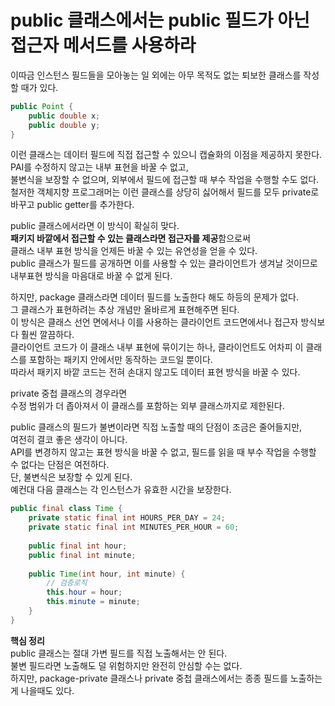public 클래스에서는 public 필드가 아닌 접근자 메서드를 사용하라
================================================================
이따금 인스턴스 필드들을 모아놓는 일 외에는 아무 목적도 없는 퇴보한 클래스를 작성할 때가 있다.   
```java
public Point {
    public double x;
    public double y;
}
```
이런 클래스는 데이터 필드에 직접 접근할 수 있으니 캡슐화의 이점을 제공하지 못한다.   
PAI를 수정하지 않고는 내부 표현을 바꿀 수 없고,      
불변식을 보장할 수 없으며, 외부에서 필드에 접근할 때 부수 작업을 수행할 수도 없다.   
철저한 객체지향 프로그래머는 이런 클래스를 상당히 싫어해서 필드를 모두 private로 바꾸고 public getter를 추가한다.    
      
public 클래스에서라면 이 방식이 확실히 맞다.       
**패키지 바깥에서 접근할 수 있는 클래스라면 접근자를 제공**함으로써          
클래스 내부 표현 방식을 언제든 바꿀 수 있는 유연성을 얻을 수 있다.           
public 클래스가 필드를 공개하면 이를 사용할 수 있는 클라이언트가 생겨날 것이므로 내부표현 방식을 마음대로 바꿀 수 없게 된다.        

하지만, package 클래스라면 데이터 필드를 노출한다 해도 하등의 문제가 없다.       
그 클래스가 표현하려는 추상 개념만 올바르게 표현해주면 된다.     
이 방식은 클래스 선언 면에서나 이를 사용하는 클라이언트 코드면에서나 접근자 방식보다 훨씬 깔끔하다.   
클라이언트 코드가 이 클래스 내부 표현에 묶이기는 하나, 클라이언트도 어차피 이 클래스를 포함하는 패키지 안에서만 동작하는 코드일 뿐이다.   
따라서 패키지 바깥 코드는 전혀 손대지 않고도 데이터 표현 방식을 바꿀 수 있다.    
   
private 중첩 클래스의 경우라면     
수정 범위가 더 좁아져서 이 클래스를 포함하는 외부 클래스까지로 제한된다.      
   
public 클래스의 필드가 불변이라면 직접 노출할 때의 단점이 조금은 줄어들지만,       
여전히 결코 좋은 생각이 아니다.      
API를 변경하지 않고는 표현 방식을 바꿀 수 없고, 필드를 읽을 때 부수 작업을 수행할 수 없다는 단점은 여전하다.       
단, 불변식은 보장할 수 있게 된다.       
예컨대 다음 클래스는 각 인스턴스가 유효한 시간을 보장한다.     

```java
public final class Time {
    private static final int HOURS_PER_DAY = 24;
    private static final int MINUTES_PER_HOUR = 60;
    
    public final int hour;
    public final int minute;
    
    public Time(int hour, int minute) {
        // 검증로직
        this.hour = hour;
        this.minute = minute;
    }
}
```

**핵심 정리**   
public 클래스는 절대 가변 필드를 직접 노출해서는 안 된다.       
불변 필드라면 노출해도 덜 위험하지만 완전히 안심할 수는 없다.       
하지만, package-private 클래스나 private 중첩 클래스에서는 종종 필드를 노출하는게 나을때도 있다.     




